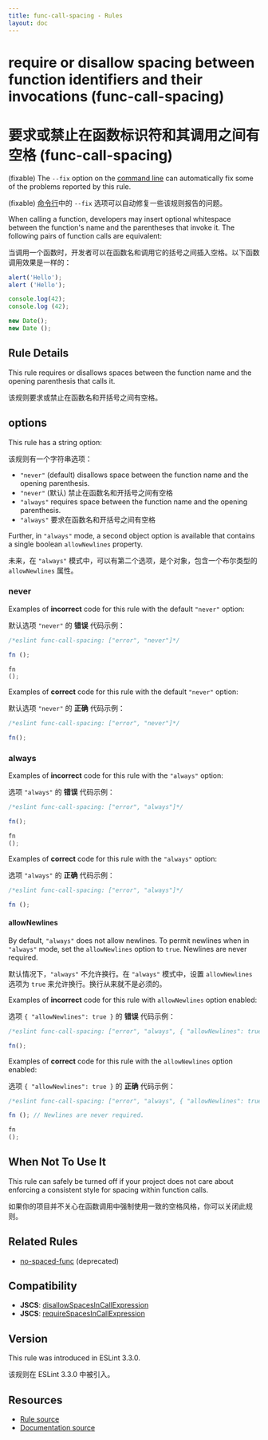 ```yaml
---
title: func-call-spacing - Rules
layout: doc
---
```

<!-- Note: No pull requests accepted for this file. See README.md in the root directory for details. -->

# require or disallow spacing between function identifiers and their invocations (func-call-spacing)

# 要求或禁止在函数标识符和其调用之间有空格 (func-call-spacing)

(fixable) The `--fix` option on the [command line](../user-guide/command-line-interface#fix) can automatically fix some of the problems reported by this rule.

(fixable) [命令行](../user-guide/command-line-interface#fix)中的 `--fix` 选项可以自动修复一些该规则报告的问题。

When calling a function, developers may insert optional whitespace between the function's name and the parentheses that invoke it. The following pairs of function calls are equivalent:

当调用一个函数时，开发者可以在函数名和调用它的括号之间插入空格。以下函数调用效果是一样的：

```js
alert('Hello');
alert ('Hello');

console.log(42);
console.log (42);

new Date();
new Date ();
```

## Rule Details

This rule requires or disallows spaces between the function name and the opening parenthesis that calls it.

该规则要求或禁止在函数名和开括号之间有空格。

## options

This rule has a string option:

该规则有一个字符串选项：

- `"never"` (default) disallows space between the function name and the opening parenthesis.
- `"never"` (默认) 禁止在函数名和开括号之间有空格
- `"always"` requires space between the function name and the opening parenthesis.
- `"always"` 要求在函数名和开括号之间有空格

Further, in `"always"` mode, a second object option is available that contains a single boolean `allowNewlines` property.

未来，在 `"always"` 模式中，可以有第二个选项，是个对象，包含一个布尔类型的 `allowNewlines` 属性。

### never

Examples of **incorrect** code for this rule with the default `"never"` option:

默认选项 `"never"` 的 **错误** 代码示例：

```js
/*eslint func-call-spacing: ["error", "never"]*/

fn ();

fn
();
```

Examples of **correct** code for this rule with the default `"never"` option:

默认选项 `"never"` 的 **正确** 代码示例：

```js
/*eslint func-call-spacing: ["error", "never"]*/

fn();
```

### always

Examples of **incorrect** code for this rule with the `"always"` option:

选项 `"always"` 的 **错误** 代码示例：

```js
/*eslint func-call-spacing: ["error", "always"]*/

fn();

fn
();
```

Examples of **correct** code for this rule with the `"always"` option:

选项 `"always"` 的 **正确** 代码示例：

```js
/*eslint func-call-spacing: ["error", "always"]*/

fn ();
```

#### allowNewlines

By default, `"always"` does not allow newlines. To permit newlines when in `"always"` mode, set the `allowNewlines` option to `true`. Newlines are never required.

默认情况下，`"always"` 不允许换行。在 `"always"` 模式中，设置 `allowNewlines` 选项为 `true` 来允许换行。换行从来就不是必须的。

Examples of **incorrect** code for this rule with `allowNewlines` option enabled:

选项 `{ "allowNewlines": true }` 的 **错误** 代码示例：

```js
/*eslint func-call-spacing: ["error", "always", { "allowNewlines": true }]*/

fn();
```

Examples of **correct** code for this rule with the `allowNewlines` option enabled:

选项 `{ "allowNewlines": true }` 的 **正确** 代码示例：

```js
/*eslint func-call-spacing: ["error", "always", { "allowNewlines": true }]*/

fn (); // Newlines are never required.

fn
();
```

## When Not To Use It

This rule can safely be turned off if your project does not care about enforcing a consistent style for spacing within function calls.

如果你的项目并不关心在函数调用中强制使用一致的空格风格，你可以关闭此规则。

## Related Rules

- [no-spaced-func](no-spaced-func) (deprecated)

## Compatibility

- **JSCS**: [disallowSpacesInCallExpression](http://jscs.info/rule/disallowSpacesInCallExpression)
- **JSCS**: [requireSpacesInCallExpression](http://jscs.info/rule/requireSpacesInCallExpression)

## Version

This rule was introduced in ESLint 3.3.0.

该规则在 ESLint 3.3.0 中被引入。

## Resources

* [Rule source](https://github.com/eslint/eslint/tree/master/lib/rules/func-call-spacing.js)
* [Documentation source](https://github.com/eslint/eslint/tree/master/docs/rules/func-call-spacing.md)
